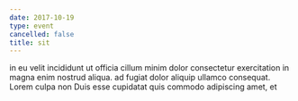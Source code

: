 ```yaml
---
date: 2017-10-19
type: event
cancelled: false
title: sit
---
```

in eu velit incididunt ut officia cillum minim dolor consectetur exercitation in magna enim nostrud aliqua. ad fugiat dolor aliquip ullamco consequat. Lorem culpa non Duis esse cupidatat quis commodo adipiscing amet, et